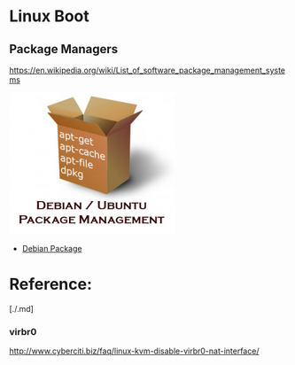 # Linux Boot

## Package Managers

https://en.wikipedia.org/wiki/List_of_software_package_management_systems

![alt tag](./package-management-300x257.png)

*  [Debian Package](https://doc.ubuntu-fr.org/dpkg)


# Reference:

[./.md]

### virbr0
http://www.cyberciti.biz/faq/linux-kvm-disable-virbr0-nat-interface/


